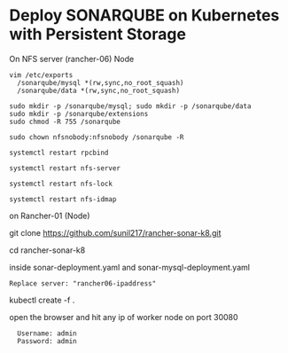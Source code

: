 # Deploy SONARQUBE on Kubernetes with Persistent Storage

  On NFS server (rancher-06) Node

    vim /etc/exports
      /sonarqube/mysql *(rw,sync,no_root_squash)
      /sonarqube/data *(rw,sync,no_root_squash)

    sudo mkdir -p /sonarqube/mysql; sudo mkdir -p /sonarqube/data
    sudo mkdir -p /sonarqube/extensions
    sudo chmod -R 755 /sonarqube

    sudo chown nfsnobody:nfsnobody /sonarqube -R

    systemctl restart rpcbind

    systemctl restart nfs-server

    systemctl restart nfs-lock

    systemctl restart nfs-idmap

on Rancher-01 (Node)

  git clone https://github.com/sunil217/rancher-sonar-k8.git

  cd rancher-sonar-k8

  inside sonar-deployment.yaml and sonar-mysql-deployment.yaml

    Replace server: "rancher06-ipaddress"

  kubectl create -f .

  open the browser and hit any ip of worker node on port 30080

      Username: admin
      Password: admin
